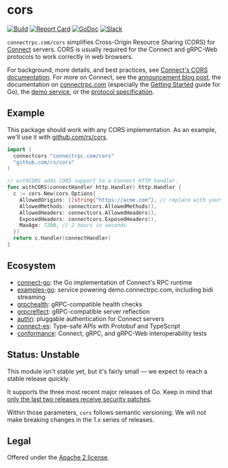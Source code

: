 cors
====
[![Build](https://github.com/connectrpc/cors-go/actions/workflows/ci.yaml/badge.svg?branch=main)](https://github.com/connectrpc/cors-go/actions/workflows/ci.yaml)
[![Report Card](https://goreportcard.com/badge/connectrpc.com/cors)](https://goreportcard.com/report/connectrpc.com/cors)
[![GoDoc](https://pkg.go.dev/badge/connectrpc.com/cors.svg)](https://pkg.go.dev/connectrpc.com/cors)
[![Slack](https://img.shields.io/badge/slack-buf-%23e01563)][slack]

`connectrpc.com/cors` simplifies Cross-Origin Resource Sharing (CORS) for
[Connect](https://github.com/connectrpc/connect-go) servers. CORS is usually
required for the Connect and gRPC-Web protocols to work correctly in
web browsers.

For background, more details, and best practices, see [Connect's CORS
documentation](https://connectrpc.com/docs/cors). For more on Connect, see the
[announcement blog post][blog], the documentation on [connectrpc.com][docs]
(especially the [Getting Started] guide for Go), the [demo
service][examples-go], or the [protocol specification][protocol].

## Example

This package should work with any CORS implementation. As an example, we'll use
it with [github.com/rs/cors](https://github.com/rs/cors).

```go
import (
  connectcors "connectrpc.com/cors"
  "github.com/rs/cors"
)

// withCORS adds CORS support to a Connect HTTP handler.
func withCORS(connectHandler http.Handler) http.Handler {
  c := cors.New(cors.Options{
    AllowedOrigins: []string{"https://acme.com"}, // replace with your domain
    AllowedMethods: connectcors.AllowedMethods(),
    AllowedHeaders: connectcors.AllowedHeaders(),
    ExposedHeaders: connectcors.ExposedHeaders(),
    MaxAge: 7200, // 2 hours in seconds
  })
  return c.Handler(connectHandler)
}
```

## Ecosystem

* [connect-go]: the Go implementation of Connect's RPC runtime
* [examples-go]: service powering demo.connectrpc.com, including bidi streaming
* [grpchealth]: gRPC-compatible health checks
* [grpcreflect]: gRPC-compatible server reflection
* [authn]: pluggable authentication for Connect servers
* [connect-es]: Type-safe APIs with Protobuf and TypeScript
* [conformance]: Connect, gRPC, and gRPC-Web interoperability tests

## Status: Unstable

This module isn't stable yet, but it's fairly small &mdash; we expect to reach
a stable release quickly.

It supports the three most recent major releases of Go.
Keep in mind that [only the last two releases receive security
patches][go-support-policy].

Within those parameters, `cors` follows semantic versioning. We will _not_
make breaking changes in the 1.x series of releases.

## Legal

Offered under the [Apache 2 license][license].

[Getting Started]: https://connectrpc.com/docs/go/getting-started
[authn]: https://github.com/connectrpc/authn-go
[blog]: https://buf.build/blog/connect-a-better-grpc
[conformance]: https://github.com/connectrpc/conformance
[connect-es]: https://github.com/connectrpc/connect-es
[connect-go]: https://github.com/connectrpc/connect-go
[cors]: https://github.com/connectrpc/cors-go
[docs]: https://connectrpc.com
[examples-go]: https://github.com/connectrpc/examples-go
[go-support-policy]: https://golang.org/doc/devel/release#policy
[godoc]: https://pkg.go.dev/connectrpc.com/authn
[grpchealth]: https://github.com/connectrpc/grpchealth-go
[grpcreflect]: https://github.com/connectrpc/grpcreflect-go
[license]: https://github.com/connectrpc/cors-go/blob/main/LICENSE
[protocol]: https://connectrpc.com/docs/protocol
[slack]: https://buf.build/links/slack
